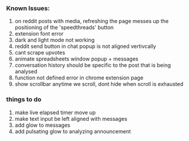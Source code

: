### Known Issues:
1. on reddit posts with media, refreshing the page messes up the positioning of the 'speedthreads' button
2. extension font error
3. dark and light mode not working
4. reddit send button in chat popup is not aligned vertivcally
5. cant scrape upvotes
6. animate spreadsheets window popup + messages
7. conversation history should be specific to the post that is being analysed
8. function not defined error in chrome extension page
9. show scrollbar anytime we scroll, dont hide when scroll is exhausted


### things to do
1. make live elapsed timer move up
2. make text input be left aligned with messages
3. add glow to messages
4. add pulsating glow to analyzing announcement 